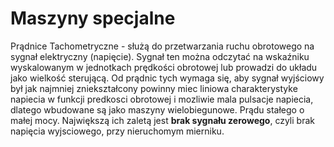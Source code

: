 # Maszyny specjalne

Prądnice Tachometryczne - służą do przetwarzania ruchu obrotowego na sygnał elektryczny (napięcie).
Sygnał ten można odczytać na wskaźniku wyskalowanym w jednotkach prędkości obrotowej lub prowadzi do układu jako wielkość sterującą. Od prądnic tych wymaga się, aby sygnał wyjściowy był jak najmniej zniekształcony powinny miec liniowa charakterystyke napiecia w funkcji predkosci obrotowej i mozliwie mala pulsacje napiecia, dlatego wbudowane są jako maszyny wielobiegunowe. Prądu stałego o małej mocy. Największą ich zaletą jest **brak sygnału zerowego**, czyli brak napięcia wyjsciowego, przy nieruchomym mierniku.
